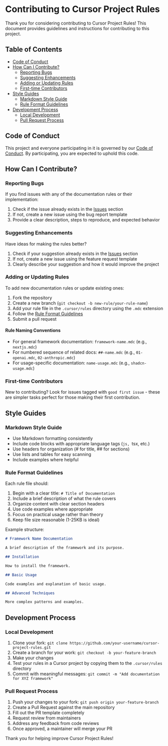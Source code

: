 # Contributing to Cursor Project Rules

Thank you for considering contributing to Cursor Project Rules! This document provides guidelines and instructions for contributing to this project.

## Table of Contents

- [Code of Conduct](#code-of-conduct)
- [How Can I Contribute?](#how-can-i-contribute)
  - [Reporting Bugs](#reporting-bugs)
  - [Suggesting Enhancements](#suggesting-enhancements)
  - [Adding or Updating Rules](#adding-or-updating-rules)
  - [First-time Contributors](#first-time-contributors)
- [Style Guides](#style-guides)
  - [Markdown Style Guide](#markdown-style-guide)
  - [Rule Format Guidelines](#rule-format-guidelines)
- [Development Process](#development-process)
  - [Local Development](#local-development)
  - [Pull Request Process](#pull-request-process)

## Code of Conduct

This project and everyone participating in it is governed by our [Code of Conduct](CODE_OF_CONDUCT.md). By participating, you are expected to uphold this code.

## How Can I Contribute?

### Reporting Bugs

If you find issues with any of the documentation rules or their implementation:

1. Check if the issue already exists in the [Issues](https://github.com/yourusername/cursor-project-rules/issues) section
2. If not, create a new issue using the bug report template
3. Provide a clear description, steps to reproduce, and expected behavior

### Suggesting Enhancements

Have ideas for making the rules better?

1. Check if your suggestion already exists in the [Issues](https://github.com/yourusername/cursor-project-rules/issues) section
2. If not, create a new issue using the feature request template
3. Clearly describe your suggestion and how it would improve the project

### Adding or Updating Rules

To add new documentation rules or update existing ones:

1. Fork the repository
2. Create a new branch (`git checkout -b new-rule/your-rule-name`)
3. Add your rule file in the `.cursor/rules` directory using the `.mdc` extension
4. Follow the [Rule Format Guidelines](#rule-format-guidelines)
5. Submit a pull request

#### Rule Naming Conventions

- For general framework documentation: `framework-name.mdc` (e.g., `nextjs.mdc`)
- For numbered sequence of related docs: `##-name.mdc` (e.g., `01-openai.mdc`, `02-anthropic.mdc`)
- For usage-specific documentation: `name-usage.mdc` (e.g., `shadcn-usage.mdc`)

### First-time Contributors

New to contributing? Look for issues tagged with `good first issue` - these are simpler tasks perfect for those making their first contribution.

## Style Guides

### Markdown Style Guide

- Use Markdown formatting consistently
- Include code blocks with appropriate language tags (`js, `tsx, etc.)
- Use headers for organization (# for title, ## for sections)
- Use lists and tables for easy scanning
- Include examples where helpful

### Rule Format Guidelines

Each rule file should:

1. Begin with a clear title: `# Title of Documentation`
2. Include a brief description of what the rule covers
3. Organize content with clear section headers
4. Use code examples where appropriate
5. Focus on practical usage rather than theory
6. Keep file size reasonable (1-25KB is ideal)

Example structure:

```markdown
# Framework Name Documentation

A brief description of the framework and its purpose.

## Installation

How to install the framework.

## Basic Usage

Code examples and explanation of basic usage.

## Advanced Techniques

More complex patterns and examples.
```

## Development Process

### Local Development

1. Clone your fork: `git clone https://github.com/your-username/cursor-project-rules.git`
2. Create a branch for your work: `git checkout -b your-feature-branch`
3. Make your changes
4. Test your rules in a Cursor project by copying them to the `.cursor/rules` directory
5. Commit with meaningful messages: `git commit -m "Add documentation for XYZ framework"`

### Pull Request Process

1. Push your changes to your fork: `git push origin your-feature-branch`
2. Create a Pull Request against the main repository
3. Fill out the PR template completely
4. Request review from maintainers
5. Address any feedback from code reviews
6. Once approved, a maintainer will merge your PR

Thank you for helping improve Cursor Project Rules!
